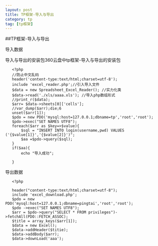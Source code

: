 ```yaml
---
layout: post
title: TP框架-导入与导出
category: tp
tag: [tp框架]
---
```


##TP框架-导入与导出

   导入数据

   导入与导出的安装包360云盘中tp框架-导入与导出的安装包

       <?php
       //防止中文乱码
       header('content-type:text/html;charset=utf-8');
       include 'excel_reader.php';//引入导入文件
       $data = new Spreadsheet_Excel_Reader(); //实力化类
       $data->read('./xls/aaaa.xls'); //导入php数组形式
       //print_r($data);
       $arr= $data->sheets[0]['cells'];
       //var_dump($arr);die;6
       unset($arr[1]);
       $pdo = new PDO('mysql:host=127.0.0.1;dbname=tp','root','root');
       $pdo->exec("SET NAMES UTF8");
       foreach($arr as $key=>$value){
           $sql = "INSERT INTO login(username,pwd) VALUES ('{$value[1]}','{$value[2]}')";
           $aa =$pdo->query($sql);
       }
       if($aa){
           echo "导入成功";

       }


   导出数据

       <?php

       header("content-type:text/html;charset=utf-8");
       include 'excel_download.php';
       $pdo = new PDO('mysql:host=127.0.0.1;dbname=pingtai','root','root');
       $pdo ->exec("SET NAMES UTF8");
       $arr = $pdo->query("SELECT * FROM privileges")->fetchAll(PDO::FETCH_ASSOC);
       $title = array_keys($arr[1]);
       $data = new Excel();
       $data->addHeader($titie);
       $data->addBody($arr);
       $data->downLoad('aaa');